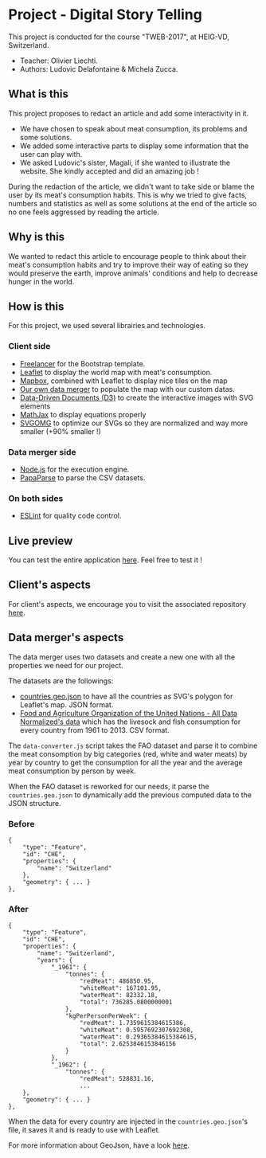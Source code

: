 # Project - Digital Story Telling
This project is conducted for the course "TWEB-2017", at HEIG-VD, Switzerland.

* Teacher: Olivier Liechti.
* Authors: Ludovic Delafontaine & Michela Zucca.

## What is this
This project proposes to redact an article and add some interactivity in it.
	
* We have chosen to speak about meat consumption, its problems and some solutions.
* We added some interactive parts to display some information that the user can play with.
* We asked Ludovic's sister, Magali, if she wanted to illustrate the website. She kindly accepted and did an amazing job !
	
During the redaction of the article, we didn't want to take side or blame the user by its meat's consumption habits. This is why we tried to give facts, numbers and statistics as well as some solutions at the end of the article so no one feels aggressed by reading the article.
	
## Why is this
We wanted to redact this article to encourage people to think about their meat's consumption habits and try to improve their way of eating so they would preserve the earth, improve animals' conditions and help to decrease hunger in the world.

## How is this
For this project, we used several librairies and technologies.

### Client side
* [Freelancer](http://startbootstrap.com/template-overviews/freelancer/) for the Bootstrap template.
* [Leaflet](http://leafletjs.com/) to display the world map with meat's consumption.
* [Mapbox](https://www.mapbox.com/), combined with Leaflet to display nice tiles on the map
* [Our own data merger](https://github.com/heig-vd-tweb2017/digital-story-telling-data-merger) to populate the map with our custom datas.
* [Data-Driven Documents (D3)](https://d3js.org/) to create the interactive images with SVG elements
* [MathJax](https://www.mathjax.org) to display equations properly
* [SVGOMG](https://jakearchibald.github.io/svgomg/) to optimize our SVGs so they are normalized and way more smaller (+90% smaller !)

### Data merger side
* [Node.js](https://nodejs.org/) for the execution engine.
* [PapaParse](http://papaparse.com/) to parse the CSV datasets.

### On both sides
* [ESLint](https://eslint.org/) for quality code control.

## Live preview
You can test the entire application [here](https://heig-vd-tweb2017.github.io/digital-story-telling-client/). Feel free to test it !

## Client's aspects
For client's aspects, we encourage you to visit the associated repository [here](https://github.com/heig-vd-tweb2017/digital-story-telling-client).

## Data merger's aspects
The data merger uses two datasets and create a new one with all the properties we need for our project.

The datasets are the followings:

* [countries.geo.json](https://github.com/johan/world.geo.json/blob/master/countries.geo.json) to have all the countries as SVG's polygon for Leaflet's map. JSON format.
* [Food and Agriculture Organization of the United Nations - All Data Normalized's data](http://www.fao.org/faostat/en/#data/CL) which has the livesock and fish consumption for every country from 1961 to 2013. CSV format.

The `data-converter.js` script takes the FAO dataset and parse it to combine the meat consomption by big categories (red, white and water meats) by year by country to get the consumption for all the year and the average meat consumption by person by week.

When the FAO dataset is reworked for our needs, it parse the `countries.geo.json` to dynamically add the previous computed data to the JSON structure.

### Before
```
{
    "type": "Feature",
    "id": "CHE",
    "properties": {
        "name": "Switzerland"
    },
    "geometry": { ... }
},
```

### After
```
{
    "type": "Feature",
    "id": "CHE",
    "properties": {
        "name": "Switzerland",
        "years": {
            "_1961": {
                "tonnes": {
                    "redMeat": 486850.95,
                    "whiteMeat": 167101.95,
                    "waterMeat": 82332.18,
                    "total": 736285.0800000001
                },
                "kgPerPersonPerWeek": {
                    "redMeat": 1.7359615384615386,
                    "whiteMeat": 0.5957692307692308,
                    "waterMeat": 0.29365384615384615,
                    "total": 2.6253846153846156
                }
            },
            "_1962": {
                "tonnes": {
                    "redMeat": 528831.16,
                    ...
    },
    "geometry": { ... }
},
```

When the data for every country are injected in the `countries.geo.json`'s file, it saves it and is ready to use with Leaflet.

For more information about GeoJson, have a look [here](http://geojson.org/).
